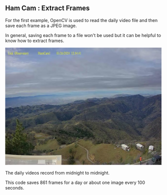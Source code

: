 
## Ham Cam : Extract Frames

For the first example, OpenCV is used to read the daily video file and then save each frame as a JPEG image.

In general, saving each frame to a file won't be used but it can be helpful to know how to extract frames.

<img src="hamcam_2024_01_26-12-34.jpg" width=500px>

The daily videos record from midnight to midnight. 

This code saves 861 frames for a day or about one image every 100 seconds.

